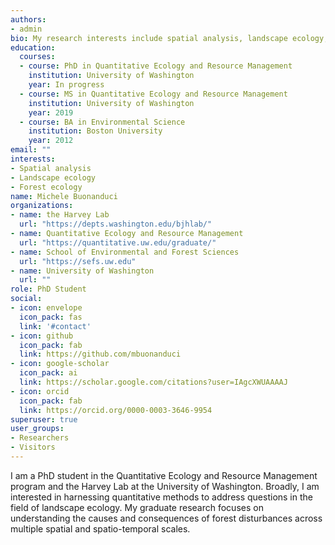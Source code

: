 ```yaml
---
authors:
- admin
bio: My research interests include spatial analysis, landscape ecology, and forest ecology.
education:
  courses:
  - course: PhD in Quantitative Ecology and Resource Management
    institution: University of Washington
    year: In progress
  - course: MS in Quantitative Ecology and Resource Management
    institution: University of Washington
    year: 2019
  - course: BA in Environmental Science
    institution: Boston University
    year: 2012
email: ""
interests:
- Spatial analysis
- Landscape ecology
- Forest ecology
name: Michele Buonanduci
organizations:
- name: the Harvey Lab
  url: "https://depts.washington.edu/bjhlab/"
- name: Quantitative Ecology and Resource Management
  url: "https://quantitative.uw.edu/graduate/"
- name: School of Environmental and Forest Sciences
  url: "https://sefs.uw.edu"
- name: University of Washington
  url: ""
role: PhD Student
social:
- icon: envelope
  icon_pack: fas
  link: '#contact'
- icon: github
  icon_pack: fab
  link: https://github.com/mbuonanduci
- icon: google-scholar
  icon_pack: ai
  link: https://scholar.google.com/citations?user=IAgcXWUAAAAJ
- icon: orcid
  icon_pack: fab
  link: https://orcid.org/0000-0003-3646-9954
superuser: true
user_groups:
- Researchers
- Visitors
---
```


I am a PhD student in the Quantitative Ecology and Resource Management program and the Harvey Lab at the University of Washington. Broadly, I am interested in harnessing quantitative methods to address questions in the field of landscape ecology. My graduate research focuses on understanding the causes and consequences of forest disturbances across multiple spatial and spatio-temporal scales.